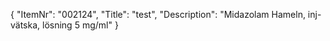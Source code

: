 {
  "ItemNr": "002124",
  "Title": "test",
  "Description": "Midazolam Hameln, inj-vätska, lösning 5 mg/ml"
}
